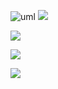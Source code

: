 ![uml](http://www.plantuml.com/plantuml/proxy?cache=no&src=https://raw.githubusercontent.com/dmitriy-uvin/operating_project_system/bold/src/uml/controlTeam.puml)
![](http://www.plantuml.com/plantuml/png/XP4rGiH068NxEKManQ75fQA42erLwrPZDMu7u0BhyUGARquKLsp7zVlbRNMwGhlRgrK9OO8YIDr6cpbIXDgX8iZHKJoGNaUHX8x2SFY2Iw_Hnn0c_O0DcpuoCE30GZ_OZk7G1uuHEipnxiLAuTyR78pHfxVGc03WG8t60MneCD0_hOT_cOZkO0A3tjAx5BIyml07KIaHOrhcKFyNSCvO-Otn2IkAGfjDGZybhVv6Ue4MnWSJsdyngdz4k9Op2KaLOERRynjH7acSX8NUmaQSs738z_63rTA3U5zDzl6BjTANBQKk1zhx)

![](http://www.plantuml.com/plantuml/png/hLKrsXjH3Ept5Fg-bE4qOUO-LFxCP3lCpCoC5tXUCrz1kb56CZEp1JCZUBi7GkV7W-SlB2zvXCVIzCnvcfiUdveEUcgmnvwPrPNpDBcwj1hSksNB5WhDNvtUktN7lZqJ-quUsRLdyyG-EdruHo_X_8CT9zXdLqpZFt8N__9ocsESuvoy8hWTHzd98_dO4-G_UOJeEqXFSfgJ9U2l1fgKEt9Nxh6lU1i8KMO1MPPTJ-Y_E6RYea39SfxzJWoaiFAUk02FKnl1-H7M33wZFLB-1bq2a1bv3gbExewkLs-jHnbvAOy0yD4QOlATF9IFyicOkYBHqNCxDcqbPJOKgFArHNZRtnn-f4j2qt8N__EzOMuZBHYviM9flb5OhKeIXrq-wgZbdholGFPK-KzDi_dfdgHGkJoqFZgvZTcagfLFhqpLdO3hhIPzlK9gnwTPoowoNOzgXpbZMs4b5RJXfBoGq76Wk-j1h_EVskMztfBo9uU1bkUmphWdojsT5Cjz2ytAFHrsnWGQeFMn6Q9pl-gbVge2gLIRF4IsLL1bMLazFqt1-TcvyxHkPcOSZ-e6w3dv3jGuyfDQQPtBzhPYmQ0DguS-T-fnLMA77ezcDUeFH9JpHMk4dLuiTB_b4q6OWpb9fTYaFEXrGjKQOOTVYr9rDYVvg8nwBQjgAcWdUbZaaKnkM_l9XSwlhktsl0Dmu4xs7m00)

![](http://www.plantuml.com/plantuml/png/jLH3jYL149tNAdBU7hNj1VIylstRjkqD59-nXOWT_PlvRDSe5LSHfxuC3DRr3mvrTMe2NsTJyw1eRQfhREhNv87wFZJtT0-AXfxEdlwFBr--50DjuqqVNxtvzA7-qzyVxpwygFya_dr_MynpkYATt6II7YcZ6t9ubXoooCyxP0jSwcIJpYk2mhW9uSx7yxnG5Fe3hw1qZeBa8HzveXpd50AIX-Sa3hW1_bJWbJe1Ve3qOj3ZMcrUG4s8p7mCGiBoOSI5Biy4V8KYJt2ueBRbcBp5QpSm_Bm9-JhFvnCHmWQ75E05Y87fi7m1HbzIr77QelYlLS2mhsBs2X0kauEDphDyJ5ubHo4rTJUcpD9aDesJSL8rY9bQtWarDRRi6Fbbg4gwSZ8l92zIB7QCtgVYJz9TyXXCPcM_9aD1603VBeBzVMsagu5HrtYho_RBDl29W30TnnuXosHJU2d3PjRWCumMCopP0rNjw-bzhsbVq7NyJHu1)

![](http://www.plantuml.com/plantuml/png/hPM3ZcHX48LZz5DKil7gzWHhEyOg7jkpjcsRBz36vIjKlT6S-g_7RlxupYcb3yvSw9g-S75ij43u6-thlq23VLszVTC5B8H_U_idnYzGpyJenFG-ox9ePkXQtxxYplrxk_UVEhfxx_Rk_NJcID5QoNd-oILkSeLBuJt-mtMkOQqgztMLFVRaDU58IPVbiNnQ4VQ_FCRfkxZUOfjR4VmR-tA7Mt9NxYbUULj8xeOh47Qvj2BwRww30wEWkEo3j8G2ALO-40VOAUaQOVCJLXsyrbOegNbf0kd82rWjoRqb1B6G9565q-JTNv7MEqqQb5uXYPvy2ZEa-98yaa_osKWlIpfslcXjAvAw1StdAlkXbGhNqi9wN2SmKIdrkZ9eXxccK1Ef3GbFuHNyQ-1rupfKoVJBYcB_fLPCIRLrseXT7YaGiTz1kTffx7tZlRd9kB5GBMuaecQivdlPJMO4QffZThWKrolGb9FgefpBpiIUFFW6_ytsz8q5PNzn6MIVorhf5SlkMQdpMbpkAfxeMisgV2R8wS2tz823AB1uJvF6RXgOAHme3rEnyOaBVJGzD31uWJRrztVXBwscZi4F1DA0YnQS-hcji0sJ9QsQmfOAGnwOGhfo7n4aTk2m5GwndnkfrEHoRP3LVAT6WT31Ua5XosMQTiCYxrXZv32mH3Ujk7Uv2TWd7UvSvUVLT-R2nEIUGk4WJEAdPnO0)
